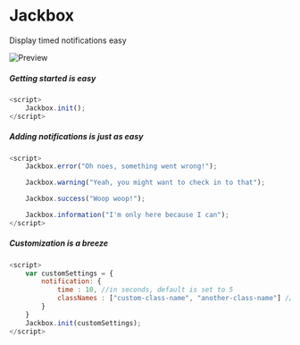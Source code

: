 # Jackbox
Display timed notifications easy


![Preview](https://github.com/ja1984/jackbox/blob/master/preview.gif)


##### Getting started is easy

```javascript
<script>
    Jackbox.init();
</script>
```

##### Adding notifications is just as easy
```javascript
<script>
    Jackbox.error("Oh noes, something went wrong!");

    Jackbox.warning("Yeah, you might want to check in to that");

    Jackbox.success("Woop woop!");

    Jackbox.information("I'm only here because I can");
</script>
```

##### Customization is a breeze
```javascript
<script>
    var customSettings = {
        notification: {
            time : 10, //in seconds, default is set to 5
            classNames : ["custom-class-name", "another-class-name"] //Array of classes
        }
    }
    Jackbox.init(customSettings);
</script>
```
